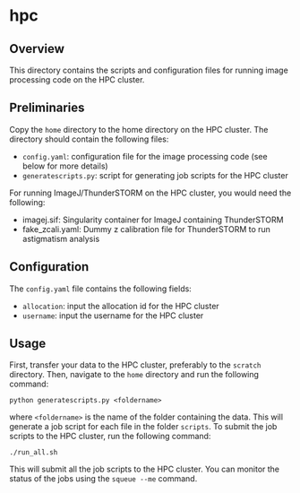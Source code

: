 # hpc

## Overview

This directory contains the scripts and configuration files for running image processing code on the HPC cluster.

## Preliminaries
Copy the `home` directory to the home directory on the HPC cluster. The directory should contain the following files:
- `config.yaml`: configuration file for the image processing code (see below for more details) 
- `generatescripts.py`: script for generating job scripts for the HPC cluster

For running ImageJ/ThunderSTORM on the HPC cluster, you would need the following:
- imagej.sif: Singularity container for ImageJ containing ThunderSTORM
- fake_zcali.yaml: Dummy z calibration file for ThunderSTORM to run astigmatism analysis

## Configuration
The `config.yaml` file contains the following fields:
- `allocation`: input the allocation id for the HPC cluster
- `username`: input the username for the HPC cluster

## Usage
First, transfer your data to the HPC cluster, preferably to the `scratch` directory. Then, navigate to the `home` directory and run the following command:
```
python generatescripts.py <foldername>
```
where `<foldername>` is the name of the folder containing the data. This will generate a job script for each file in the folder `scripts`. To submit the job scripts to the HPC cluster, run the following command:
```
./run_all.sh
```
This will submit all the job scripts to the HPC cluster. You can monitor the status of the jobs using the `squeue --me` command.
